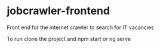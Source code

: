 # jobcrawler-frontend
Front end for the internet crawler to search for IT vacancies

To run clone the project and 
npm start
or 
ng serve
